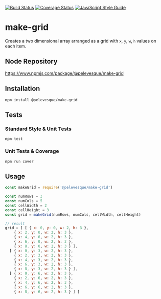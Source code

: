 [![Build Status](https://travis-ci.org/pelevesque/make-grid.svg?branch=master)](https://travis-ci.org/pelevesque/make-grid)
[![Coverage Status](https://coveralls.io/repos/github/pelevesque/make-grid/badge.svg?branch=master)](https://coveralls.io/github/pelevesque/make-grid?branch=master)
[![JavaScript Style Guide](https://img.shields.io/badge/code_style-standard-brightgreen.svg)](https://standardjs.com)

# make-grid

Creates a two dimensional array arranged as a grid with `x`, `y`, `w`, `h` values on each item.

## Node Repository

https://www.npmjs.com/package/@pelevesque/make-grid

## Installation

`npm install @pelevesque/make-grid`

## Tests

### Standard Style & Unit Tests

`npm test`

### Unit Tests & Coverage

`npm run cover`

## Usage

```js
const makeGrid = require('@pelevesque/make-grid')
```

```js
const numRows = 3
const numCols = 5
const cellWidth = 2
const cellHeight = 3
const grid = makeGrid(numRows, numCols, cellWidth, cellHeight)

// result
grid = [ [ { x: 0, y: 0, w: 2, h: 3 },
    { x: 2, y: 0, w: 2, h: 3 },
    { x: 4, y: 0, w: 2, h: 3 },
    { x: 6, y: 0, w: 2, h: 3 },
    { x: 8, y: 0, w: 2, h: 3 } ],
  [ { x: 0, y: 3, w: 2, h: 3 },
    { x: 2, y: 3, w: 2, h: 3 },
    { x: 4, y: 3, w: 2, h: 3 },
    { x: 6, y: 3, w: 2, h: 3 },
    { x: 8, y: 3, w: 2, h: 3 } ],
  [ { x: 0, y: 6, w: 2, h: 3 },
    { x: 2, y: 6, w: 2, h: 3 },
    { x: 4, y: 6, w: 2, h: 3 },
    { x: 6, y: 6, w: 2, h: 3 },
    { x: 8, y: 6, w: 2, h: 3 } ] ]
```

